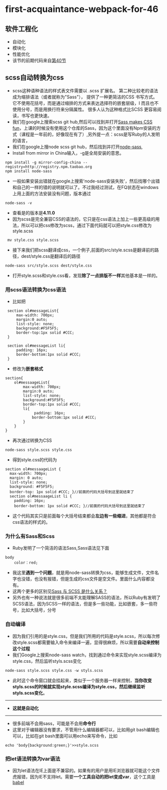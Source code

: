 # first-acquaintance-webpack-for-46
## 软件工程化
* 自动化
* 模块化
* 性能优化
* 该节的前期代码来自[第40节](https://github.com/bomber063/object-oriented-programming-for-40)
## scss自动转换为css
* scss这种语种语法的样式表文件需要以 .scss 扩展名。 第二种比较老的语法成为缩排语法（或者就称为"Sass"）， 提供了一种更简洁的CSS 书写方式。 它不使用花括号，而是通过缩排的方式来表达选择符的嵌套层级，I 而且也不使用分号，而是用换行符来分隔属性。 很多人认为这种格式比SCSS 更容易阅读，书写也更快速。
* 我们在google上搜索scss git hub,然后可以找到并打开[Sass makes CSS fun](https://github.com/sass/sass)，上课的时候没有使用这个仓库的Sass，因为这个里面没有Npm安装的方式（课程是一年前的，好像现在有了）,另外提一点：scss是写Ruby的人发明的语言，
* 我们在google上搜node scss git hub，然后找到并打开[node-sass](https://github.com/sass/node-sass),
* Install from mirror in China输入，-g是全局安装的意思。
```
npm install -g mirror-config-china --registry=http://registry.npm.taobao.org
npm install node-sass
```
* 一般如果安装出错就在google上搜索'node-sass安装失败'，然后找哪个出错和自己的一样的错的说明就可以了。不过我经过测试，在FQ状态在windows上用上面的方法安装没有问题，版本通过
```
node-sass -v
```
* 查看是的版本是**4.11.0**
* 因为scss是完全兼容CSS的语法的，它只是在css语法上加上一些更高级的用法，所以可以把css修改为scss，通过下面代码就可以把style.css修改为style.scss
```
 mv style.css style.scss
```
* 接下来我们把scss翻译成css，一个例子,前面的src/style.scss是翻译前的路径，dest/style.css是翻译后的路径
```
node-sass src/style.scss dest/style.css
```
* 打开style.scss和style.css看，发现**除了一点排版不一样**其他基本是一样的。
### 用scss语法转换为css语法
* 比如把
```
 section ol#messageList{
     max-width: 700px;
     margin:0 auto;
     list-style: none;
     background:#F5F5F5;
     border-top:1px solid #CCC;
 }

 section ol#messageList li{
     padding: 16px;
     border-bottom:1px solid #CCC;
 }
```
* 修改为**嵌套格式**
```
section{
    ol#messaageList{
        max-width: 700px;
        margin:0 auto;
        list-style: none;
        background:#F5F5F5;
        border-top:1px solid #CCC;
        li{
             padding: 16px;
            border-bottom:1px solid #CCC;
        }
    }
}
```
* 再次通过转换为CSS
```
node-sass style.scss style.css
```
* 得到style.css的代码为
```
section ol#messaageList {
  max-width: 700px;
  margin: 0 auto;
  list-style: none;
  background: #F5F5F5;
  border-top: 1px solid #CCC; }//前面的代码大括号到这里就结束了
  section ol#messaageList li {
    padding: 16px;
    border-bottom: 1px solid #CCC; }//前面的代码大括号到这里就结束了
```
* 这个代码其实只是前面每个大括号结束都会**左边有一些缩进**，其他都是符合css语法的样式的。
### 为什么有Sass和Scss
* Ruby发明了一个简洁的语法Sass,Sass语法见下面
```
body 
    color：red;
```
* 我这里**遇到一个问题**，就是用node-sass转换为css，能够生成文件，文件名字也没错，也没有报错，但是生成的css文件是空文件。里面什么内容都没有。
* 这两个更多的区别见[Sass 与 SCSS 是什么关系？](https://segmentfault.com/a/1190000005646206)
* 另外也有一种说法就是很多前端不太能理解SASS的语法，所以Ruby有发明了SCSS语法，因为SCSS一样的语法，但是多一些功能，比如嵌套，多一些符号，比如大括号，分号
### 自动编译
* 因为我们引用的是style.css，但是我们所用的代码是style.scss，所以每次修改style.scss都需要输入命令来编译一遍，显得很麻烦，所以需要**自动来控制这个过程**
* 我们Google上搜索node-sass watch，找到通过命令来实现style.scss编译为style.css，然后监听styls.scss变化
```
node-sass style.scss style.css -w styls.scss
```
* 此时这个命令窗口就会挂起来，类似于一个服务器一样来控制，**当你改变styls.scss的时候就实现style.scss编译为style.css，然后继续监听styls.scss变化**。
***
* **这就是自动化**
***
* 很多前端不会用sass，可能是不会用**命令行**
* 这里对于编辑器没有要求，不管用什么编辑器都可以，比如用git bash编辑也可以，比如在git bash里面可以用echo来写命令，比如
```
echo 'body{background:green;}'>>style.scss
```
### 把let语法转换为var语法
* 因为let语法在IE上面是不兼容的。如果有的用户是用IE浏览器就可能这个文件虎报错，因为IE不支持let。需要**一个工具自动的把let变成var**，这个工具是[babel]()